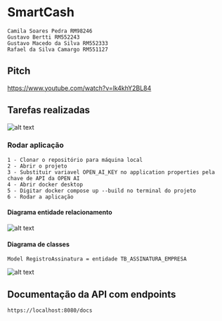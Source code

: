 # SmartCash
    Camila Soares Pedra RM98246
    Gustavo Bertti RM552243
    Gustavo Macedo da Silva RM552333
    Rafael da Silva Camargo RM551127  
## Pitch
   https://www.youtube.com/watch?v=lk4khY2BL84
## Tarefas realizadas
![alt text](Documentos/CronogramDesenvolvimento.png)    

### Rodar aplicação
    1 - Clonar o repositório para máquina local
    2 - Abrir o projeto
    3 - Substituir variavel OPEN_AI_KEY no application properties pela chave de API da OPEN AI
    4 - Abrir docker desktop
    5 - Digitar docker compose up --build no terminal do projeto 
    6 - Rodar a aplicação 
 
#### Diagrama entidade relacionamento
![alt text](Documentos/Diagramas/DER.png)

#### Diagrama de classes 
    Model RegistroAssinatura = entidade TB_ASSINATURA_EMPRESA
![alt text](Documentos/Diagramas/DiagramaUML.png)

## Documentação da API com endpoints
    https://localhost:8080/docs
